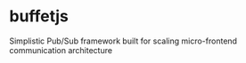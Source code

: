 # buffetjs
Simplistic Pub/Sub framework built for scaling micro-frontend communication architecture
